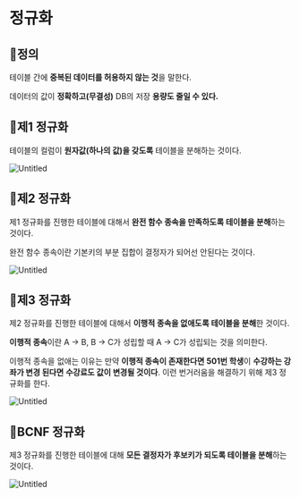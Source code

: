 # 정규화

## 📌정의

테이블 간에 **중복된 데이터를 허용하지 않는 것**을 말한다. 

데이터의 값이 **정확하고(무결성)** DB의 저장 **용량도 줄일 수 있다.**

## 📄제1 정규화

테이블의 컬럼이 **원자값(하나의 값)을 갖도록** 테이블을 분해하는 것이다. 

![Untitled](https://s3-us-west-2.amazonaws.com/secure.notion-static.com/c2175a7e-be4a-4a6f-ad6f-a41b88ba9e4c/Untitled.png)

## 📄제2 정규화

제1 정규화를 진행한 테이블에 대해서 **완전 함수 종속을 만족하도록 테이블을 분해**하는 것이다.

완전 함수 종속이란 기본키의 부분 집합이 결정자가 되어선 안된다는 것이다.

![Untitled](https://s3-us-west-2.amazonaws.com/secure.notion-static.com/2937390a-2fb8-4124-a73f-f6bc65a1a4ab/Untitled.png)

## 📄제3 정규화

제2 정규화를 진행한 테이블에 대해서 **이행적 종속을 없애도록 테이블을 분해**한 것이다.

**이행적 종속**이란 A → B, B → C가 성립할 때 A → C가 성립되는 것을 의미한다.

이행적 종속을 없애는 이유는 만약 **이행적 종속이 존재한다면** **501번 학생**이 **수강하는 강좌가 변경 된다면** **수강료도 값이 변경될 것이다**. 이런 번거러움을 해결하기 위해 제3 정규화를 한다.

![Untitled](https://s3-us-west-2.amazonaws.com/secure.notion-static.com/f27ac997-fce3-4fdd-a516-71c7116c31db/Untitled.png)

## 📄BCNF 정규화

제3 정규화를 진행한 테이블에 대해 **모든 결정자가 후보키가 되도록 테이블을 분해**하는 것이다.

![Untitled](https://s3-us-west-2.amazonaws.com/secure.notion-static.com/b49ca29f-833c-44b3-a782-4b0ab475ddc8/Untitled.png)
